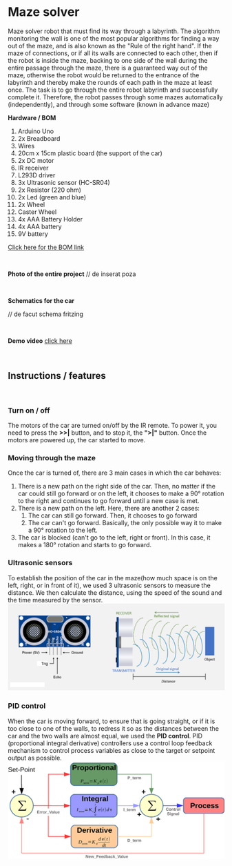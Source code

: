 # Maze solver

Maze solver robot that must find its way through a labyrinth. The algorithm monitoring the wall is one of the most popular algorithms for finding a way out of the maze, and is also known as the "Rule of the right hand". If the maze of connections, or if all its walls are connected to each other, then if the robot is inside the maze, backing to one side of the wall during the entire passage through the maze, there is a guaranteed way out of the maze, otherwise the robot would be returned to the entrance of the labyrinth and thereby make the rounds of each path in the maze at least once. The task is to go through the entire robot labyrinth and successfully complete it. Therefore, the robot passes through some mazes automatically (independently), and through some software (known in advance maze)

**Hardware / BOM**
<br>

1. Arduino Uno
1. 2x Breadboard
1. Wires
1. 20cm x 15cm plastic board (the support of the car)
1. 2x DC motor
1. IR receiver
1. L293D driver
1. 3x Ultrasonic sensor (HC-SR04)
1. 2x Resistor (220 ohm)
1. 2x Led (green and blue)
1. 2x Wheel
1. Caster Wheel
1. 4x AAA Battery Holder
1. 4x AAA battery
1. 9V battery

[Click here for the BOM link](https://docs.google.com/spreadsheets/d/1Htry010sDG5Vxl1XxuDkIDsEU6a6pIBbHVVmY9l-o_E/edit#gid=253948986)

<br>

**Photo of the entire project**
// de inserat poza

<br>

**Schematics for the car**

// de facut schema fritzing

<br>

**Demo video**
[click here](https://)

<br>

## Instructions / features ##

<br>

### Turn on / off ###

The motors of the car are turned on/off by the IR remote. To power it, you need to press the **>>|** button, and to stop it, the **">|"** button. Once the motors are powered up, the car started to move. 

### Moving through the maze ###

Once the car is turned of, there are 3 main cases in which the car behaves:
<br>
1. There is a new path on the right side of the car. Then, no matter if the car could still go forward or on the left, it chooses to make a 90° rotation to the right and continues to go forward until a new case is met.
1. There is a new path on the left. Here, there are another 2 cases:
   1. The car can still go forward. Then, it chooses to go forward
   1. The car can't go forward. Basically, the only possible way it to make a 90° rotation to the left.
1. The car is blocked (can't go to the left, right or front). In this case, it makes a 180° rotation and starts to go forward.

### Ultrasonic sensors ###

To establish the position of the car in the maze(how much space is on the left, right, or in front of it), we used 3 ultrasonic sensors to measure the distance. We then calculate the distance, using the speed of the sound and the time measured by the sensor. ![](images/hc-sr04.png)

### PID control ###
When the car is moving forward, to ensure that is going straight, or if it is too close to one of the walls, to redress it so as the distances between the car and the two walls are almost equal, we used the **PID control**. PID (proportional integral derivative) controllers use a control loop feedback mechanism to control process variables as close to the target or setpoint output as possible. 
![](images/pid-controller.png)









